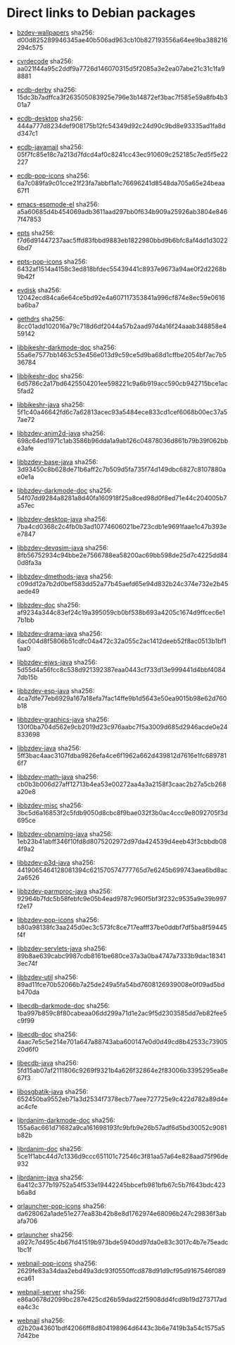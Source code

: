# Direct links to Debian packages
 
  - [bzdev-wallpapers](./archive/pool/contrib/b/bzdev-wallpapers/bzdev-wallpapers_1.0.0_all.deb)
    sha256: d00d825289946345ae40b506ad963cb10b827193556a64ee9ba388216294c575
 
  - [cvrdecode](./archive/pool/contrib/c/cvrdecode/cvrdecode_1.2_all.deb)
    sha256: aa021f44a95c2ddf9a7726d146070315d5f2085a3e2ea07abe21c31c1fa98881
 
  - [ecdb-derby](./archive/pool/contrib/e/ecdb-derby/ecdb-derby_0.1.7_all.deb)
    sha256: 15dc3b7adffca3f263505083925e796e3b14872ef3bac7f585e59a8fb4b301a7
 
  - [ecdb-desktop](./archive/pool/contrib/e/ecdb-desktop/ecdb-desktop_0.1.7_all.deb)
    sha256: 444a777d8234def908175b12fc54349d92c24d90c9bd8e93335ad1fa8dd347c1
 
  - [ecdb-javamail](./archive/pool/contrib/e/ecdb-javamail/ecdb-javamail_0.1.7_all.deb)
    sha256: 05f7fc85e18c7a213d7fdcd4af0c8241cc43ec910609c252185c7ed5f5e22227
 
  - [ecdb-pop-icons](./archive/pool/contrib/e/ecdb-pop-icons/ecdb-pop-icons_0.1.7_all.deb)
    sha256: 6a7c089fa9c01cce21f23fa7abbf1a1c76696241d8548da705a65e24beaa67f1
 
  - [emacs-espmode-el](./archive/pool/contrib/e/emacs-espmode-el/emacs-espmode-el_1.1_all.deb)
    sha256: a5a60685d4b454069adb3611aad297bb0f634b909a25926ab3804e8467f47853
 
  - [epts](./archive/pool/contrib/e/epts/epts_1.1.29_all.deb)
    sha256: f7d6d91447237aac5ffd83fbbd9883eb1822980bbd9b6bfc8af4dd1d30226bd7
 
  - [epts-pop-icons](./archive/pool/contrib/e/epts-pop-icons/epts-pop-icons_1.1.29_all.deb)
    sha256: 6432af1514a4158c3ed818bfdec55439441c8937e9673a94ae0f2d2268b9b42f
 
  - [evdisk](./archive/pool/contrib/e/evdisk/evdisk_1.13.1_all.deb)
    sha256: 12042ecd84ca6e64ce5bd92e4a607117353841a996cf874e8ec59e0616ba6ba7
 
  - [gethdrs](./archive/pool/contrib/g/gethdrs/gethdrs_1.1.1_all.deb)
    sha256: 8cc01add102016a79c718d6df2044a57b2aad97d4a16f24aaab348858e459142
 
  - [libbikeshr-darkmode-doc](./archive/pool/contrib/libb/libbikeshr-darkmode-doc/libbikeshr-darkmode-doc_1.4.9_all.deb)
    sha256: 55a6e7577bb1463c53e456e013d9c59ce5d9ba68d1cffbe2054bf7ac7b536784
 
  - [libbikeshr-doc](./archive/pool/contrib/libb/libbikeshr-doc/libbikeshr-doc_1.4.9_all.deb)
    sha256: 6d5786c2a17bd6425504201ee598221c9a6b919acc590cb942715bce1ac5fad2
 
  - [libbikeshr-java](./archive/pool/contrib/libb/libbikeshr-java/libbikeshr-java_1.4.9_all.deb)
    sha256: 5f1c40a46642fd6c7a62813acec93a5484ece833cd1cef6068b00ec37a57ae72
 
  - [libbzdev-anim2d-java](./archive/pool/contrib/libb/libbzdev-anim2d-java/libbzdev-anim2d-java_2.1.47_all.deb)
    sha256: 698c64ed1971c1ab3586b96dda1a9ab126c04878036d861b79b39f062bbe3afe
 
  - [libbzdev-base-java](./archive/pool/contrib/libb/libbzdev-base-java/libbzdev-base-java_2.1.47_all.deb)
    sha256: 3d93450c8b628de71b6aff2c7b509d5fa735f74d149dbc6827c8107880ae0e1a
 
  - [libbzdev-darkmode-doc](./archive/pool/contrib/libb/libbzdev-darkmode-doc/libbzdev-darkmode-doc_2.1.47_all.deb)
    sha256: 54f07dd9284a8281a8d40fa160918f25a8ced98d0f8ed71e44c204005b7a57ec
 
  - [libbzdev-desktop-java](./archive/pool/contrib/libb/libbzdev-desktop-java/libbzdev-desktop-java_2.1.47_all.deb)
    sha256: 7ba4cd0368c2c4fb0b3ad10774606021be723cdb1e9691faae1c47b393ee7847
 
  - [libbzdev-devqsim-java](./archive/pool/contrib/libb/libbzdev-devqsim-java/libbzdev-devqsim-java_2.1.47_all.deb)
    sha256: 8fb56752934c94bbe2e7566788ea58200ac69bb598de25d7c4225dd840d8fa3a
 
  - [libbzdev-dmethods-java](./archive/pool/contrib/libb/libbzdev-dmethods-java/libbzdev-dmethods-java_2.1.47_all.deb)
    sha256: c09dd12a7b2d0bef583dd52a77b45aefd65e94d832b24c374e732e2b45aede49
 
  - [libbzdev-doc](./archive/pool/contrib/libb/libbzdev-doc/libbzdev-doc_2.1.47_all.deb)
    sha256: af9234a344c83ef24c19a395059cb0bf538b693a4205c1674d9ffcec6e17b1bb
 
  - [libbzdev-drama-java](./archive/pool/contrib/libb/libbzdev-drama-java/libbzdev-drama-java_2.1.47_all.deb)
    sha256: 6ac004d8f5806b51cdfc04a472c32a055c2ac1412deeb52f8ac0513b1bf11aa0
 
  - [libbzdev-ejws-java](./archive/pool/contrib/libb/libbzdev-ejws-java/libbzdev-ejws-java_2.1.47_all.deb)
    sha256: 5d55d4a56fcc8c538d921392387eaa0443cf733d13e999441d4bbf40847db15b
 
  - [libbzdev-esp-java](./archive/pool/contrib/libb/libbzdev-esp-java/libbzdev-esp-java_2.1.47_all.deb)
    sha256: 4ca7dfe77eb6929a167a18efa7fac14ffe9b1d5643e50ea9015b98e62d760b18
 
  - [libbzdev-graphics-java](./archive/pool/contrib/libb/libbzdev-graphics-java/libbzdev-graphics-java_2.1.47_all.deb)
    sha256: 130f0ba704d562e9cb2019d23c976aabc7f5a3009d685d2946acde0e24833698
 
  - [libbzdev-java](./archive/pool/contrib/libb/libbzdev-java/libbzdev-java_2.1.47_all.deb)
    sha256: 5ff3bac4aac3107fdba9826efa4ce6f1962a662d439812d7616e1fc6897816f7
 
  - [libbzdev-math-java](./archive/pool/contrib/libb/libbzdev-math-java/libbzdev-math-java_2.1.47_all.deb)
    sha256: cb0b3b006d27aff12713b4ea53e00272aa4a3a2158f3caac2b27a5cb268a20e8
 
  - [libbzdev-misc](./archive/pool/contrib/libb/libbzdev-misc/libbzdev-misc_2.1.47_all.deb)
    sha256: 3bc5d6a16853f2c5fdb9050d8cbc8f9bae032f3b0ac4ccc9e8092705f3d695ce
 
  - [libbzdev-obnaming-java](./archive/pool/contrib/libb/libbzdev-obnaming-java/libbzdev-obnaming-java_2.1.47_all.deb)
    sha256: 1eb23b41abff346f10fd8d8075202972d97da424539d4eeb43f3cbbdb084f9a2
 
  - [libbzdev-p3d-java](./archive/pool/contrib/libb/libbzdev-p3d-java/libbzdev-p3d-java_2.1.47_all.deb)
    sha256: 4419065464128081394c621570574777765d7e6245b699743aea6bd8ac2a6526
 
  - [libbzdev-parmproc-java](./archive/pool/contrib/libb/libbzdev-parmproc-java/libbzdev-parmproc-java_2.1.47_all.deb)
    sha256: 92964b7fdc5b58febfc9e05b4ead9787c960f5bf3f232c9535a9e39b997f2e17
 
  - [libbzdev-pop-icons](./archive/pool/contrib/libb/libbzdev-pop-icons/libbzdev-pop-icons_2.1.47_all.deb)
    sha256: b80a98138fc3aa245d0ec3c573fc8ce717eafff37be0ddbf7df5ba8f59445f4f
 
  - [libbzdev-servlets-java](./archive/pool/contrib/libb/libbzdev-servlets-java/libbzdev-servlets-java_2.1.47_all.deb)
    sha256: 89b8ae639cabc9987cdb8161be680ce37a3a0ba4747a7333b9dac183413ec74f
 
  - [libbzdev-util](./archive/pool/contrib/libb/libbzdev-util/libbzdev-util_2.1.47_all.deb)
    sha256: 89ad11fce70b52066b7a25de249a5fa54bd7608126939008e0f09ad5bdb470da
 
  - [libecdb-darkmode-doc](./archive/pool/contrib/libe/libecdb-darkmode-doc/libecdb-darkmode-doc_0.1.7_all.deb)
    sha256: 1ba997b859c8f80cabeaa06dd299a71d1e2ac9f5d2303585dd7eb82fee5c9f99
 
  - [libecdb-doc](./archive/pool/contrib/libe/libecdb-doc/libecdb-doc_0.1.7_all.deb)
    sha256: 4aac7e5c5e214e701a647a88743aba600147e0d0d49cd8b42533c7390520d6f0
 
  - [libecdb-java](./archive/pool/contrib/libe/libecdb-java/libecdb-java_0.1.7_all.deb)
    sha256: 5fd15ab07af2111806c9269f9321b4a626f32864e2f83006b3395295ea8e67f3
 
  - [libosgbatik-java](./archive/pool/contrib/libo/libosgbatik-java/libosgbatik-java_0.4.2_all.deb)
    sha256: 652450ba9552eb71a3d2534f7378ecb77aee727725e9c422d782a89d4eac4cfe
 
  - [librdanim-darkmode-doc](./archive/pool/contrib/libr/librdanim-darkmode-doc/librdanim-darkmode-doc_1.4.13_all.deb)
    sha256: 155a6ac661d71682a9ca161698193fc9bfb9e26b57adf6d5bd30052c9081b82b
 
  - [librdanim-doc](./archive/pool/contrib/libr/librdanim-doc/librdanim-doc_1.4.13_all.deb)
    sha256: 5ce1f1abc44d7c1336d9ccc651101c72546c3f81aa57a64e828aad75f96de932
 
  - [librdanim-java](./archive/pool/contrib/libr/librdanim-java/librdanim-java_1.4.13_all.deb)
    sha256: 6a412c377b19752a54f533e19442245bbcefb981bfb67c5b7f643bdc423b6a8d
 
  - [qrlauncher-pop-icons](./archive/pool/contrib/q/qrlauncher-pop-icons/qrlauncher-pop-icons_1.14_all.deb)
    sha256: da628062a1ade51e277ea83b42b8e8d1762974e68096b247c29836f3abafa706
 
  - [qrlauncher](./archive/pool/contrib/q/qrlauncher/qrlauncher_1.14_all.deb)
    sha256: a927c7d495c4b67fd41519b973bde5940dd97da0e83c3017c4b7e75eadc1bc1f
 
  - [webnail-pop-icons](./archive/pool/contrib/w/webnail-pop-icons/webnail-pop-icons_1.6.27_all.deb)
    sha256: 2629fe83a34daa2ebd49a3dc93f0550ffcd878d91d9cf95d9167546f089eca61
 
  - [webnail-server](./archive/pool/contrib/w/webnail-server/webnail-server_1.6.27_all.deb)
    sha256: e86a0678d2099bc287e425cd26b59dad22f5908dd4fcd9b19d273717adea4c3c
 
  - [webnail](./archive/pool/contrib/w/webnail/webnail_1.6.27_all.deb)
    sha256: d2b20a43601bdf42066ff8d804198964d6443c3b6e7419b3a54c1575a57d42be
